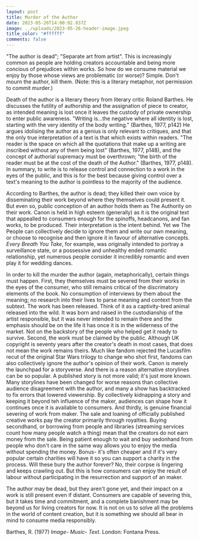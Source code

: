 ```yaml
---
layout: post
title: Murder of the Author
date: 2023-05-26T14:00:02.837Z
image: ../uploads/2023-05-26-header-image.jpeg
title_color: "#ffffff"
comments: false
---
```

"The author is dead"; "Separate art from artist". This is increasingly common as people are holding creators accountable and being more concious of prejudices within works. So how do we consume material we enjoy by those whose views are problematic (or worse)? Simple. Don't mourn the author, kill them. (Note: this is a literary metaphor, not permission to commit murder.)

D﻿eath of the author is a literary theory from literary critic Roland Barthes. He discusses the futility of authorship and the assignation of piece to creator, as intended meaning is lost once it leaves the custody of private ownership to enter public awareness. "Writing is...the negative where all identity is lost, starting with the very identity of the body writing." (Barthes, 1977, p142) He argues idolising the author as a genius is only relevant to critiques, and that the only true interpretation of a text is that which exists within readers. "The reader is the space
on which all the quotations that make up a writing are inscribed without any of them being lost" (Barthes, 1977, p148), and the concept of authorial supremacy must be overthrown; "the birth of the reader must be at the cost of the death of the Author." (Barthes, 1977, p148). In summary, to write is to release control and connection to a work in the eyes of the public, and this is for the best because giving control over a text's meaning to the author is pointless to the majority of the audience.

According to Barthes, the author is dead; they killed their own voice by disseminating their work beyond where they themselves could present it. But even so, public conception of an author holds them as The Authority on their work. Canon is held in high esteem (generally) as it is the original text that appealled to consumers enough for the spinoffs, headcanons, and fan works, to be produced. Their interpretation is the intent behind. Yet we The People can collectively decide to ignore them and write our own meaning, or choose to recognise and then ignore it in favour of alternative concepts. *Every Breath You Take*, for example, was originally intended to portray a surveillance state, or a possessive and unhealthy ended romantic relationship, yet numerous people consider it incredibly romantic and even play it for wedding dances.

I﻿n order to kill the murder the author (again, metaphorically), certain things must happen. First, they themselves must be severed from their works in the eyes of the consumer, who still remains critical of the discrimatory elements of the book. No consumption of interviews by them about the meaning; no research into their lives to parse meaning and context from the subtext. The work has been released. Think of it as a captivity-bred animal released into the wild. It was born and raised in the custodianship of the artist responsible, but it was never intended to remain there and the emphasis should be on the life it has once it is in the wilderness of the market. Not on the backstory of the people who helped get it ready to survive. Second, the work must be claimed by the public. Although UK copyright is seventy years after the creator's death in most cases, that does not mean the work remains theirs. Much like fandom rejected the Lucasfilm recut of the original Star Wars trilogy to change who shot first, fandoms can also collectively ignore the author's opinion of their work. Canon is merely the launchpad for a storyverse. And there is a reason alternative storylines can be so popular. A published story is not more valid; it's just more known. Many storylines have been changed for worse reasons than collective audience disagreement with the author, and many a show has backtracked to fix errors that lowered viewership. By collectively kidnapping a story and keeping it beyond teh influence of the maker, audiences can shape how it continues once it is available to consumers. And thirdly, is genuine financial severing of work from maker. The sale and loaning of officially published creative works pay the creator primarily through royalties. Buying secondhand, or borrowing from people and libraries (streaming services count how many people watch a thing) mean that the creators do not earn money from the sale. Being patient enough to wait and buy sedonhand from people who don't care in the same way allows you to enjoy the media without spending the money. Bonus- it's often cheaper and if it's very popular certain charities will have it so you can support a charity in the process. Will these bury the author forever? No, their corpse is lingering and keeps crawling out. But this is how consumers can enjoy the result of labour without participating in the resurrection and support of an maker.

T﻿he author may be dead, but they aren't gone yet, and their impact on a work is still present even if distant. Consumers are capable of severing this, but it takes time and commitment, and a complete banishment may be beyond us for living creators for now. It is not on us to solve all the problems in the world of content creation, but it is something we should all bear in mind to consume media responsibly.

B﻿arthes, R. (1977) *Image- Music- Text*. London: Fontana Press.